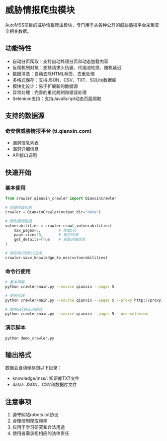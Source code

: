 # 威胁情报爬虫模块

AutoMSS项目的威胁情报爬虫模块，专门用于从各种公开的威胁情报平台采集安全相关数据。

## 功能特性

- 自动分页爬取：支持自动处理分页和动态加载内容
- 反爬机制对抗：支持请求头伪装、代理池轮换、随机延迟
- 数据清洗：自动去除HTML标签、去重处理
- 多格式保存：支持JSON、CSV、TXT、SQLite数据库
- 模块化设计：易于扩展新的数据源
- 异常处理：完善的重试机制和错误处理
- Selenium支持：支持JavaScript动态页面爬取

## 支持的数据源

### 奇安信威胁情报平台 (ti.qianxin.com)
- 漏洞信息列表
- 漏洞详细信息
- API接口调用

## 快速开始

### 基本使用
```python
from crawler.qianxin_crawler import QianxinCrawler

# 创建爬虫实例
crawler = QianxinCrawler(output_dir="data")

# 爬取漏洞数据
vulnerabilities = crawler.crawl_vulnerabilities(
    max_pages=5,        # 爬取5页
    page_size=20,       # 每页20条
    get_details=True    # 获取详细信息
)

# 保存知识到MSS目录
crawler.save_knowledge_to_mss(vulnerabilities)
```

### 命令行使用
```bash
# 基本爬取
python crawler/main.py --source qianxin --pages 5

# 使用代理
python crawler/main.py --source qianxin --pages 5 --proxy http://proxy1:port

# 使用Selenium模式
python crawler/main.py --source qianxin --pages 5 --use-selenium
```

### 演示脚本
```bash
python demo_crawler.py
```

## 输出格式

数据会自动保存到以下目录：
- knowledge/mss/: 知识库TXT文件
- data/: JSON、CSV和数据库文件

## 注意事项

1. 遵守网站robots.txt协议
2. 合理控制爬取频率
3. 仅用于学习研究和合法用途
4. 使用者需承担相应的法律责任 